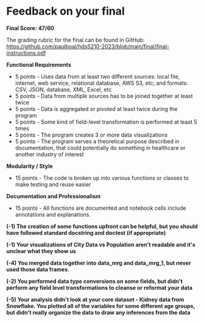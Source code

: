 # Feedback on your final

**Final Score: 47/60**

The grading rubric for the final can be found in GitHub: https://github.com/paulboal/hds5210-2023/blob/main/final/final-instructions.pdf

**Functional Requirements**
* 5 points - Uses data from at least two different sources: local file, internet, web service, relational database, AWS S3, etc; and formats: CSV, JSON, database, XML, Excel, etc
* 5 points - Data from multiple sources has to be joined together at least twice
* 5 points - Data is aggregated or pivoted at least twice during the program
* 5 points - Some kind of field-level transformation is performed at least 5 times
* 5 points - The program creates 3 or more data visualizations 
* 5 points - The program serves a theoretical purpose described in documentation, that could potentially do something in healthcare or another industry of interest

**Modularity / Style**
* 15 points - The code is broken up into various functions or classes to make testing and reuse easier

**Documentation and Professionalism**
* 15 points - All functions are documented and notebook cells include annotations and explanations.


**(-1) The creation of some functions upfront can be helpful, but you should have followed standard docstring and doctest (if appropriate)**

**(-1) Your visualizations of City Data vs Population aren't readable and it's unclear what they show us**

**(-4) You merged data together into data_mrg and data_mrg_1, but never used those data frames.**

**(-2) You performed data type conversions on some fields, but didn't perform any field level transformations to cleanse or reformat your data**

**(-5) Your analysis didn't look at your core dataset - Kidney data from Snowflake. You plotted all of the variables for some different age groups, but didn't really organize the data to draw any inferences from the data**
